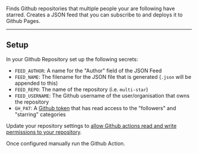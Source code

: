 Finds Github repositories that multiple people your are following have starred.
Creates a JSON feed that you can subscribe to and deploys it to Github Pages.

---

## Setup

In your Github Repository set up the following secrets:

- `FEED_AUTHOR`: A name for the "Author" field of the JSON Feed
- `FEED_NAME`: The filename for the JSON file that is generated (`.json` will be appended to this)
- `FEED_REPO`: The name of the repository (i.e. `multi-star`)
- `FEED_USERNAME`: The Github username of the user/organisation that owns the repository
- `GH_PAT`: A [Github token](https://github.com/settings/tokens) that has read access to the "followers" and "starring" categories

Update your repository settings to [allow Github actions read and write permissions to your repository](./settings/actions).

Once configured manually run the Github Action.
